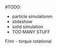 #TODO:
  * particle simulationm
  * slideshow
  * solid simulation
  * TOO MANY STUFF

F/mr - torque rotational 